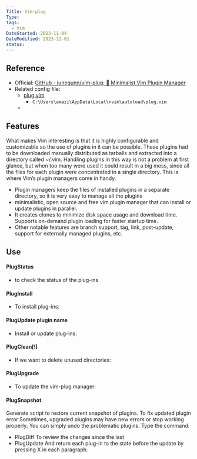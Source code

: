 ```yaml
---
Title: Vim-plug
Type: 
tags:
  - Vim
DateStarted: 2023-11-04
DateModified: 2023-12-01
status: 
---
```

## Reference
- Official: [GitHub - junegunn/vim-plug: :hibiscus: Minimalist Vim Plugin Manager](https://github.com/junegunn/vim-plug)
- Related config file: 
	- [plug.vim](file:///C:%5CUsers%5Camazi%5CAppData%5CLocal%5Cnvim%5Cautoload%5Cplug.vim)
		- `C:\Users\amazi\AppData\Local\nvim\autoload\plug.vim`
	- 
## Features
What makes Vim interesting is that it is highly configurable and customizable so the use of plugins in it can be possible.
These plugins had to be downloaded manually distributed as tarballs and extracted into a directory called ~/.vim.
Handling plugins in this way is not a problem at first glance, but when too many were used it could result in a big mess, since all the files for each plugin were concentrated in a single directory.
This is where Vim’s plugin managers come in handy. 
- Plugin managers keep the files of installed plugins in a separate directory, so it is very easy to manage all the plugins
- minimalistic, open source and free vim plugin manager that can install or update plugins in parallel.
- It creates clones to minimize disk space usage and download time. Supports on-demand plugin loading for faster startup time.
- Other notable features are branch support, tag, link, post-update, support for externally managed plugins, etc.
## Use
#### PlugStatus
- to check the status of the plug-ins
#### PlugInstall
- To install plug-ins:
#### PlugUpdate plugin name
- Install or update plug-ins:
#### PlugClean[!]
- If we want to delete unused directories:
#### PlugUpgrade
- To update the vim-plug manager:
#### PlugSnapshot
Generate script to restore current snapshot of plugins.
To fix updated plugin error
Sometimes, upgraded plugins may have new errors or stop working properly. You can simply undo the problematic plugins.
Type the command:
- PlugDiff
To review the changes since the last
- PlugUpdate
And return each plug-in to the state before the update by pressing X in each paragraph.